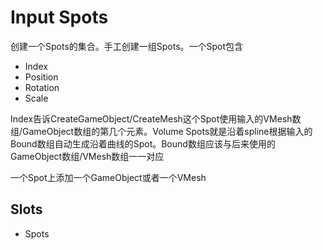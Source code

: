 # Input Spots

创建一个Spots的集合。手工创建一组Spots。一个Spot包含

- Index
- Position
- Rotation
- Scale

Index告诉CreateGameObject/CreateMesh这个Spot使用输入的VMesh数组/GameObject数组的第几个元素。Volume Spots就是沿着spline根据输入的Bound数组自动生成沿着曲线的Spot。Bound数组应该与后来使用的GameObject数组/VMesh数组一一对应

一个Spot上添加一个GameObject或者一个VMesh

## Slots

- Spots
